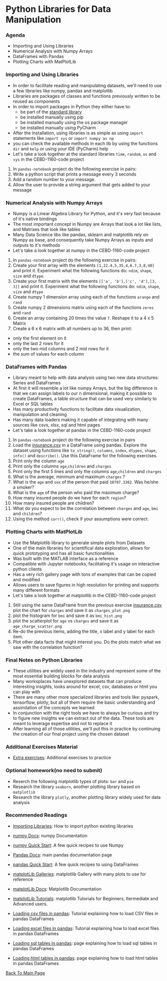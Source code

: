 # Python Libraries for Data Manipulation

### Agenda
* Importing and Using Libraries
* Numerical Analysis with Numpy Arrays
* DataFrames with Pandas
* Plotting Charts with MatPlotLib

### Importing and Using Libraries
* In order to facilitate reading and manipulating datasets, we'll need to use a few libraries like numpy, pandas and matplotlib
* Libraries are packages of classes and functions previously written to be reused as components 
* In order to import packages in Python they either have to:
  * be part of the [standard library](https://docs.python.org/3/library/) 
  * be installed manually using pip 
  * be installed manually using the os package manager
  * be installed manually using PyCharm
* After the installation, using libraries is as simple as using `import` statements like `import sys` or `import numpy as np`
* you can check the available methods in each lib by using the functions `dir` and `help` or using your IDE (PyCharm) help
* Let's take a look together at the standard libraries `time`, `random`, `os` and `sys` in the CEBD-1160-code project

1. In `pandas-notebook` project do the following exercise in pairs:
2. Write a python script that prints a message every 3 seconds 
3. Add a random number to your message.
4. Allow the user to provide a string argument that gets added to your message

### Numerical Analysis with Numpy Arrays

* Numpy is a Linear Algebra Library for Python, and it's very fast because of it's native bindings
* The most important concept in Numpy are Arrays that look a lot like lists, and Matrixes that look like tables
* Many Data Science libs like pandas, sklearn and matplotlib rely on Numpy as base, and consequently take Numpy Arrays as inputs and outputs to it's methods
* Let's take a look together at numpy in the CEBD-1160-code project

1. In `pandas-notebook` project do the following exercise in pairs:
2. Create your first array with the elements `[1,22.4,5,35,4,6.7,3,8,40]` and print it. Experiment what the following functions do: `ndim`, `shape`, `size` and  `dtype`.
3. Create your first matrix with the elements `[['a', 'b'],['c', 'd'],[3, 3]]` and print it. Experiment what the following functions do: `ndim`, `shape`, `size` and `dtype`
4. Create numpy 1 dimension array using each of the functions `arange` and `rand`
5. Create numpy 2 dimensions matrix using each of the functions `zeros` and `rand`
6. Create an array containing 20 times the value `7`. Reshape it to a 4 x 5 Matrix
7. Create a 6 x 6 matrix with all numbers up to 36, then print:
* only the first element on it
* only the last 2 rows for it
* only the two mid columns and 2 mid rows for it
* the sum of values for each column

### DataFrames with Pandas
* Library meant to help with data analysis using two new data structures: Series and DataFrames
* At first it will resemble a lot like numpy Arrays, but the big difference is that we can assign labels to our n dimensional, making it possible to create DataFrames, a table structure that can be used very similarly to Excel or SQL tables
* Has many productivity functions to facilitate data visualization, manipulation and cleaning
* Has many data loaders making it capable of integrating with many sources like csvs, xlsx, sql and html pages
* Let's take a look together at pandas in the CEBD-1160-code project

1. In `pandas-notebook` project do the following exercise in pairs
2. Load the [insurance.csv](python-files/insurance.csv) in a DataFrame using pandas. Explore the dataset using functions like `to_string()`, `columns`, `index`, `dtypes`, `shape`, `info()` and `describe()`. Use this DataFrame for the following exercises.
3. Print only the column `age`
4. Print only the columns `age`,`children` and `charges`
5. Print only the first 5 lines and only the columns `age`,`children` and `charges`
6. What is the average, minimum and maximum `charges` ?
7. What is the `age` and `sex` of the person that paid `10797.3362`. Was he/she a smoker?
8. What is the `age` of the person who paid the maximum charge?
9. How many insured people do we have for each `region`?
10. How many insured people are children?
11. What do you expect to be the correlation between `charges` and `age`, `bmi` and `children`? 
12. Using the method `corr()`, check if your assumptions were correct.


### Plotting Charts with MatPlotLib
* Use the Matplotlib library to generate simple plots from Datasets
* One of the main libraries for scientifical data exploration, allows for quick prototyping and has all basic functionalities
* Was built with the MATLAB interface as a reference
* Compatible with Jupyter notebooks, facilitating it's usage on interactive python clients
* Has a very rich gallery page with tons of examples that can be copied and modified
* Allows users to save figures in high resolution for printing and supports many different formats
* Let's take a look together at matplotlib in the CEBD-1160-code project

1. Still using the same DataFrame from the previous exercise [insurance.csv](python-files/insurance.csv) plot the chart for `charges` and save it as `charges_plot.png`
2. plot the histogram for `bmi` and save it as `bmi_hist.png`
3. plot the scatterplot for `age` vs `charges` and save it as `age_charge_scatter.png`
4. Re-do the previous items, adding the title, x label and y label for each item.
5. Plot other data facts that might interest you. Do the plots match what we saw with the correlation function?

### Final Notes on Python Libraries
* These utilities are widely used in the industry and represent some of the most essential building blocks for data analysis
* Many worksplaces have unexplored datasets that can produce interesting insights, looks around for excel, csv, databases or html you can play with
* There are many other more specialized libraries and tools like: pyspark, tensorflow, plotly, but all of them require the basic understanding and assimilation of the concepts we learned
* In conjunction with the right tools we have to always be curious and try to figure new insights we can extract out of the data. These tools are meant to leverage expertise and not to replace it
* After learning all of those utilities, we'll put this in practice by continuing the creation of our final project using the chosen dataset

### Additional Exercises Material
* [Extra exercises](./5-pythonadv-exercises.md): Additional exercises to practice

### Optional homework(no need to submit)
* Reserch the following matplotlib types of plots: `bar` and `pie`
* Research the library `seaborn`, another plotting library based on `matplotlib`
* Research the library `plotly`, another plotting library widely used for data analysis

### Recommended Readings
* [Importing Libraries](https://docs.python.org/3/tutorial/modules.html#importing-from-a-package): How to import python existing libraries

* [numpy Docs](https://www.numpy.org/devdocs/): numpy Documentation
* [numpy Quick Start](https://www.numpy.org/devdocs/user/quickstart.html): A few quick recipes to use Numpy

* [Pandas Docs](http://pandas.pydata.org/pandas-docs/stable/): main pandas documentation page
* [pandas Quick Start](http://pandas.pydata.org/pandas-docs/stable/getting_started/10min.html): A few quick recipes to using DataFrames

* [matplotLib Galleries](https://matplotlib.org/gallery/index.html): matplotlib Gallery with many plots to use for reference
* [matplotLib Docs](https://matplotlib.org/contents.html): Matplotlib Documentation
* [matplotLib Tutorials](https://matplotlib.org/tutorials/index.html): matplotlib Tutorials for Beginners, Itermediate and Advanced users.

* [Loading csv files in pandas](https://towardsdatascience.com/pandas-dataframe-playing-with-csv-files-944225d19ff): Tutorial explaining how to load CSV files in pandas DataFrames
* [Loading excel files in pandas](https://datatofish.com/read_excel/): Tutorial explaining how to load excel files in pandas DataFrames
* [Loading sql tables in pandas](https://stackoverflow.com/questions/10065051/python-pandas-and-databases-like-mysql): page explaining how to load sql tables in pandas DataFrames
* [Loading html tables in pandas](https://beenje.github.io/blog/posts/parsing-html-tables-in-python-with-pandas/): page explaining how to load html tables in pandas DataFrames

[Back To Main Page](./index.md)
